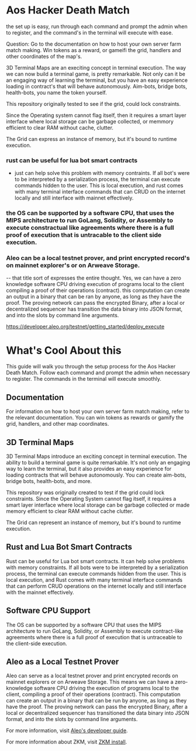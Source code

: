 # Aos Hacker Death Match

the set up is easy, run through each command and prompt the admin when to register, and the command's in the terminal will execute with ease. 

Question: 
Go to the documentation on how to host your own server farm match making. Win tokens as a reward, or gameifi the grid, handlers and other coordinates of the map's. 

3D Terminal Maps are an execiting concept in terminal execution. The way we can now build a terminal game, is pretty remarkable. Not only can it be an engaging way of learning the terminal, but you have an easy experience loading in contract's that will behave autonomously. Aim-bots, bridge bots, health-bots, you name the token yourself. 

This repository originally tested to see if the grid, could lock constraints. 

Since the Operating system cannot flag itself, then it requires a smart layer interface where local storage can be garbage collected, or memmory efficient to clear RAM without cache, clutter. 

The Grid can express an instance of memory, but it's bound to runtime execution. 

### rust can be useful for lua bot smart contracts
- just can help solve this problem with memory contraints. If all bot's were to be interpreted by a serialization process, the terminal can execute commands hidden to the user. This is local execution, and rust comes with many terminal interface commands that can CRUD on the internet locally and still interface with mainnet effectively. 

### the OS can be supported by a software CPU, that uses the MIPS architecture to run GoLang, Solidity, or Assembly to execute constractual like agreements where there is a full proof of execution that is untracable to the client side execution. 

### Aleo can be a local testnet prover, and print encrypted record's on mainnet explorer's or on Arweave Storage. 
-- that title sort of expresses the entire thought. Yes, we can have a zero knowledge software CPU driving execution of programs local to the client compiling a proof of their operations (contract). this computation can create an output in a binary that can be ran by anyone, as long as they have the proof. The proving network can pass the encrypted Binary, after a local or decentralized sequencer has transition the data binary into JSON format, and into the slots by command line arguments. 

https://developer.aleo.org/testnet/getting_started/deploy_execute


# What's Cool About this

This guide will walk you through the setup process for the Aos Hacker Death Match. Follow each command and prompt the admin when necessary to register. The commands in the terminal will execute smoothly.

## Documentation

For information on how to host your own server farm match making, refer to the relevant documentation. You can win tokens as rewards or gamify the grid, handlers, and other map coordinates.

## 3D Terminal Maps

3D Terminal Maps introduce an exciting concept in terminal execution. The ability to build a terminal game is quite remarkable. It's not only an engaging way to learn the terminal, but it also provides an easy experience for loading contracts that will behave autonomously. You can create aim-bots, bridge bots, health-bots, and more.

This repository was originally created to test if the grid could lock constraints. Since the Operating System cannot flag itself, it requires a smart layer interface where local storage can be garbage collected or made memory efficient to clear RAM without cache clutter.

The Grid can represent an instance of memory, but it's bound to runtime execution.

## Rust and Lua Bot Smart Contracts

Rust can be useful for Lua bot smart contracts. It can help solve problems with memory constraints. If all bots were to be interpreted by a serialization process, the terminal can execute commands hidden from the user. This is local execution, and Rust comes with many terminal interface commands that can perform CRUD operations on the internet locally and still interface with the mainnet effectively.

## Software CPU Support

The OS can be supported by a software CPU that uses the MIPS architecture to run GoLang, Solidity, or Assembly to execute contract-like agreements where there is a full proof of execution that is untraceable to the client-side execution.

## Aleo as a Local Testnet Prover

Aleo can serve as a local testnet prover and print encrypted records on mainnet explorers or on Arweave Storage. This means we can have a zero-knowledge software CPU driving the execution of programs local to the client, compiling a proof of their operations (contract). This computation can create an output in a binary that can be run by anyone, as long as they have the proof. The proving network can pass the encrypted Binary, after a local or decentralized sequencer has transitioned the data binary into JSON format, and into the slots by command line arguments.

For more information, visit [Aleo's developer guide](https://developer.aleo.org/testnet/getting_started/deploy_execute).


For more information about ZKM, visit [ZKM install](https://github.com/zkMIPS).
